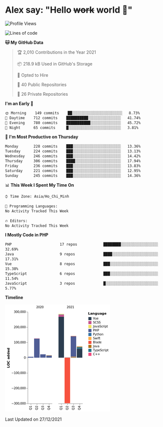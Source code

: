 # Alex say: "Hello ~~work~~ world 🐾"

<!--START_SECTION:waka-->
![Profile Views](http://img.shields.io/badge/Profile%20Views-0-blue)

![Lines of code](https://img.shields.io/badge/From%20Hello%20World%20I%27ve%20Written-376%20Thousand%20lines%20of%20code-blue)

**🐱 My GitHub Data** 

> 🏆 2,010 Contributions in the Year 2021
 > 
> 📦 218.9 kB Used in GitHub's Storage 
 > 
> 💼 Opted to Hire
 > 
> 📜 40 Public Repositories 
 > 
> 🔑 26 Private Repositories  
 > 
**I'm an Early 🐤** 

```text
🌞 Morning    149 commits    ██░░░░░░░░░░░░░░░░░░░░░░░   8.73% 
🌆 Daytime    712 commits    ██████████░░░░░░░░░░░░░░░   41.74% 
🌃 Evening    780 commits    ███████████░░░░░░░░░░░░░░   45.72% 
🌙 Night      65 commits     █░░░░░░░░░░░░░░░░░░░░░░░░   3.81%

```
📅 **I'm Most Productive on Thursday** 

```text
Monday       228 commits    ███░░░░░░░░░░░░░░░░░░░░░░   13.36% 
Tuesday      224 commits    ███░░░░░░░░░░░░░░░░░░░░░░   13.13% 
Wednesday    246 commits    ███░░░░░░░░░░░░░░░░░░░░░░   14.42% 
Thursday     306 commits    ████░░░░░░░░░░░░░░░░░░░░░   17.94% 
Friday       236 commits    ███░░░░░░░░░░░░░░░░░░░░░░   13.83% 
Saturday     221 commits    ███░░░░░░░░░░░░░░░░░░░░░░   12.95% 
Sunday       245 commits    ███░░░░░░░░░░░░░░░░░░░░░░   14.36%

```


📊 **This Week I Spent My Time On** 

```text
⌚︎ Time Zone: Asia/Ho_Chi_Minh

💬 Programming Languages: 
No Activity Tracked This Week

🔥 Editors: 
No Activity Tracked This Week

```

**I Mostly Code in PHP** 

```text
PHP                      17 repos            ████████░░░░░░░░░░░░░░░░░   32.69% 
Java                     9 repos             ████░░░░░░░░░░░░░░░░░░░░░   17.31% 
Vue                      8 repos             ███░░░░░░░░░░░░░░░░░░░░░░   15.38% 
TypeScript               6 repos             ███░░░░░░░░░░░░░░░░░░░░░░   11.54% 
JavaScript               3 repos             █░░░░░░░░░░░░░░░░░░░░░░░░   5.77%

```


**Timeline**

![Chart not found](https://raw.githubusercontent.com/alexzvn/alexzvn/main/charts/bar_graph.png) 


 Last Updated on 27/12/2021
<!--END_SECTION:waka-->
